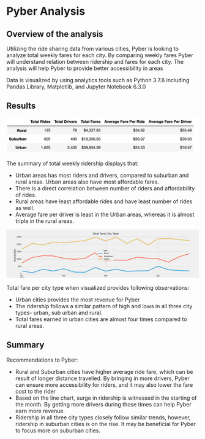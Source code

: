# Pyber Analysis

## Overview of the analysis

Utilizing the ride sharing data from various cities, Pyber is looking to analyze total weekly fares for each city. By comparing weekly fares Pyber will understand relation between ridership and fares for each city. The analysis will help Pyber to provide better accessibility in areas

Data is visualized by using analytics tools such as Python 3.7.6 including Pandas Library, Matplotlib, and Jupyter Notebook 6.3.0 


## Results

![Pyber Fare Output](https://github.com/div1085/PyBer_Analysis/blob/deda07175c5d173d9445a9fef5ed46e6fb193af8/Analysis/Pyber_summary_output.png)

The summary of total weekly ridership displays that:
  - Urban areas has most riders and drivers, compared to suburban and rural areas. Urban areas also have most affordable fares.
  - There is a direct correlation between number of riders and affordability of rides.
  - Rural areas have least affordable rides and have least number of rides as well.
  - Average fare per driver is least in the Urban areas, whereas it is almost triple in the rural areas.



![Pyber Fare Summary](https://github.com/div1085/PyBer_Analysis/blob/deda07175c5d173d9445a9fef5ed46e6fb193af8/Analysis/PyBer_fare_summary.png)

Total fare per city type when visualized provides following observations:
  - Urban cities provides the most revenue for Pyber
  - The ridership follows a similar pattern of high and lows in all three city types- urban, sub urban and rural.
  - Total fares earned in urban cities are almost four times compared to rural areas.

## Summary

Recommendations to Pyber: 
  - Rural and Suburban cities have higher average ride fare, which can be result of longer distance travelled. By bringing in more drivers, Pyber can ensure more accessibility for riders, and it may also lower the fare cost to the rider
  - Based on the line chart, surge in ridership is witnessed in the starting of the month. By getting more drivers during those times can help Pyber earn more revenue
  - Ridership in all three city types closely follow similar trends, however, ridership in suburban cities is on the rise. It may be beneficial for Pyber to focus more on suburban cities.



